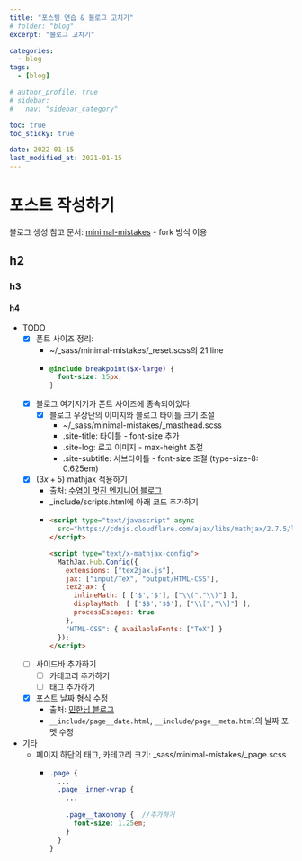 ```yaml
---
title: "포스팅 연습 & 블로그 고치기"
# folder: "blog"
excerpt: "블로그 고치기"

categories:
  - blog
tags:
  - [blog]

# author_profile: true
# sidebar:
#   nav: "sidebar_category"

toc: true
toc_sticky: true

date: 2022-01-15
last_modified_at: 2021-01-15
---
```


# 포스트 작성하기

블로그 생성 참고 문서: [minimal-mistakes](https://mmistakes.github.io/minimal-mistakes/docs/quick-start-guide/) - fork 방식 이용


## h2
### h3
#### h4


* TODO
  * [x] 폰트 사이즈 정리:
    * ~/_sass/minimal-mistakes/_reset.scss의 21 line
    * ```scss
      @include breakpoint($x-large) {
        font-size: 15px;
      }
      ```
  * [x] 블로그 여기저기가 폰트 사이즈에 종속되어있다.
    * [x] 블로그 우상단의 이미지와 블로그 타이틀 크기 조절
      * ~/_sass/minimal-mistakes/_masthead.scss
      * .site-title: 타이틀 - font-size 추가
      * .site-log: 로고 이미지 - max-height 조절
      * .site-subtitle: 서브타이틀 - font-size 조절 (type-size-8: 0.625em)
  * [x] $(3x + 5)$ mathjax 적용하기
    * 출처: [수염이 멋진 엔지니어 블로그](https://www.janmeppe.com/blog/How-to-add-mathjax-to-minimal-mistakes/)
    * _include/scripts.html에 아래 코드 추가하기
    * ```html
      <script type="text/javascript" async
        src="https://cdnjs.cloudflare.com/ajax/libs/mathjax/2.7.5/latest.js?config=TeX-MML-AM_CHTML">
      </script>

      <script type="text/x-mathjax-config">
        MathJax.Hub.Config({
          extensions: ["tex2jax.js"],
          jax: ["input/TeX", "output/HTML-CSS"],
          tex2jax: {
            inlineMath: [ ['$','$'], ["\\(","\\)"] ],
            displayMath: [ ['$$','$$'], ["\\[","\\]"] ],
            processEscapes: true
          },
          "HTML-CSS": { availableFonts: ["TeX"] }
        });
      </script>
      ```
  * [ ] 사이드바 추가하기
    * [ ] 카테고리 추가하기
    * [ ] 태그 추가하기
  * [x] 포스트 날짜 형식 수정
    * 출처: [민한님 블로그](https://minhaaan.github.io/blog/change_dateFormat/)
    * `__include/page__date.html`, `__include/page__meta.html`의 날짜 포멧 수정

* 기타
  * 페이지 하단의 태그, 카테고리 크기: _sass/minimal-mistakes/_page.scss
    * ```scss
      .page {
        ...
        .page__inner-wrap {
          ...
          
          .page__taxonomy {  //추가하기
            font-size: 1.25em;
          }
        }
      }
      ```

